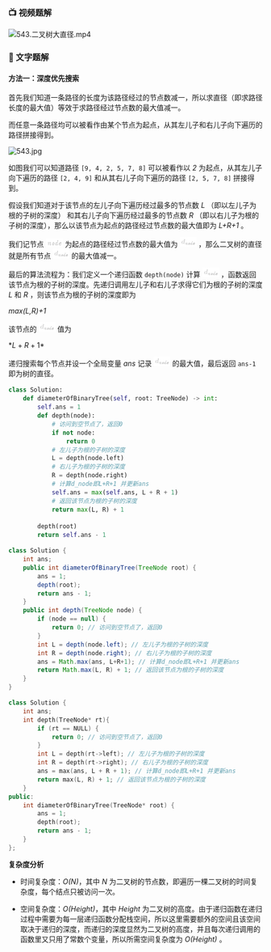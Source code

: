 ### 📺 视频题解  

![543.二叉树大直径.mp4](4b8a128c-41d0-4605-9dc5-fe5f740cc03b)

### 📖 文字题解

#### 方法一：深度优先搜索

首先我们知道一条路径的长度为该路径经过的节点数减一，所以求直径（即求路径长度的最大值）等效于求路径经过节点数的最大值减一。

而任意一条路径均可以被看作由某个节点为起点，从其左儿子和右儿子向下遍历的路径拼接得到。

![543.jpg](https://pic.leetcode-cn.com/f39419c0fd3b3225a643ac4f40a1289c93cb03a6fb07a0be9e763c732a49b47d-543.jpg)

如图我们可以知道路径 `[9, 4, 2, 5, 7, 8]` 可以被看作以 *2* 为起点，从其左儿子向下遍历的路径 `[2, 4, 9]` 和从其右儿子向下遍历的路径 `[2, 5, 7, 8]` 拼接得到。

假设我们知道对于该节点的左儿子向下遍历经过最多的节点数 *L* （即以左儿子为根的子树的深度） 和其右儿子向下遍历经过最多的节点数 *R* （即以右儿子为根的子树的深度），那么以该节点为起点的路径经过节点数的最大值即为 *L+R+1* 。

我们记节点 ![\textit{node} ](./p__textit{node}_.png)  为起点的路径经过节点数的最大值为 ![d_{\textit{node}} ](./p__d_{textit{node}}_.png)  ，那么二叉树的直径就是所有节点 ![d_{\textit{node}} ](./p__d_{textit{node}}_.png)  的最大值减一。

最后的算法流程为：我们定义一个递归函数 `depth(node)` 计算 ![d_{\textit{node}} ](./p__d_{textit{node}}_.png)  ，函数返回该节点为根的子树的深度。先递归调用左儿子和右儿子求得它们为根的子树的深度 *L* 和 *R* ，则该节点为根的子树的深度即为 

*max(L,R)+1*

该节点的 ![d_{\textit{node}} ](./p__d_{textit{node}}_.png)  值为

$*L+R+1*$

递归搜索每个节点并设一个全局变量 *ans* 记录 ![d_\textit{node} ](./p__d_textit{node}_.png)  的最大值，最后返回 `ans-1` 即为树的直径。

```Python [sol1-Python3]
class Solution:
    def diameterOfBinaryTree(self, root: TreeNode) -> int:
        self.ans = 1
        def depth(node):
            # 访问到空节点了，返回0
            if not node:
                return 0
            # 左儿子为根的子树的深度
            L = depth(node.left)
            # 右儿子为根的子树的深度
            R = depth(node.right)
            # 计算d_node即L+R+1 并更新ans
            self.ans = max(self.ans, L + R + 1)
            # 返回该节点为根的子树的深度
            return max(L, R) + 1

        depth(root)
        return self.ans - 1
```

```Java [sol1-Java]
class Solution {
    int ans;
    public int diameterOfBinaryTree(TreeNode root) {
        ans = 1;
        depth(root);
        return ans - 1;
    }
    public int depth(TreeNode node) {
        if (node == null) {
            return 0; // 访问到空节点了，返回0
        }
        int L = depth(node.left); // 左儿子为根的子树的深度
        int R = depth(node.right); // 右儿子为根的子树的深度
        ans = Math.max(ans, L+R+1); // 计算d_node即L+R+1 并更新ans
        return Math.max(L, R) + 1; // 返回该节点为根的子树的深度
    }
}
```
```C++ [sol1-C++]
class Solution {
    int ans;
    int depth(TreeNode* rt){
        if (rt == NULL) {
            return 0; // 访问到空节点了，返回0
        }
        int L = depth(rt->left); // 左儿子为根的子树的深度
        int R = depth(rt->right); // 右儿子为根的子树的深度
        ans = max(ans, L + R + 1); // 计算d_node即L+R+1 并更新ans
        return max(L, R) + 1; // 返回该节点为根的子树的深度
    }
public:
    int diameterOfBinaryTree(TreeNode* root) {
        ans = 1;
        depth(root);
        return ans - 1;
    }
};
```

**复杂度分析**

* 时间复杂度：*O(N)*，其中 *N* 为二叉树的节点数，即遍历一棵二叉树的时间复杂度，每个结点只被访问一次。

* 空间复杂度：*O(Height)*，其中 *Height* 为二叉树的高度。由于递归函数在递归过程中需要为每一层递归函数分配栈空间，所以这里需要额外的空间且该空间取决于递归的深度，而递归的深度显然为二叉树的高度，并且每次递归调用的函数里又只用了常数个变量，所以所需空间复杂度为 *O(Height)* 。